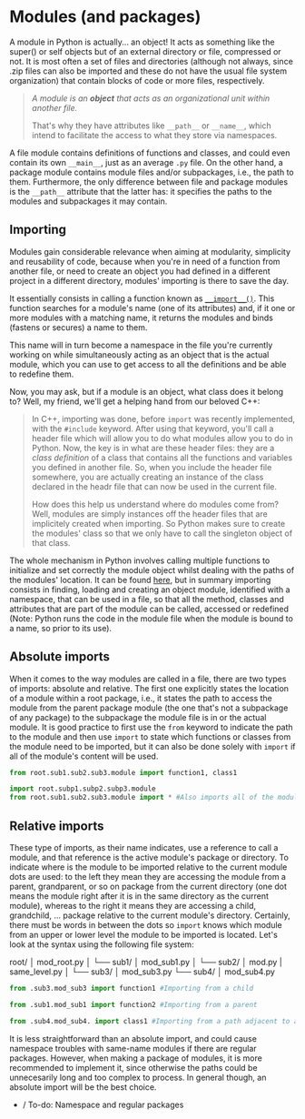 # Modules (and packages)

A module in Python is actually... an object! It acts as something like the super() or self objects but of an external directory or file, compressed or not. It is most often a set of files and directories (although not always, since .zip files can also be imported and these do not have the usual file system organization) that contain blocks of code or more files, respectively.

> *A module is an **object** that acts as an organizational unit within another file.*
>
> That's why they have attributes like ``__path__`` or ``__name__``, which intend to facilitate the access to what they store via namespaces.

A file module contains definitions of functions and classes, and could even contain its own ``__main__``, just as an average ``.py`` file. On the other hand, a package module contains module files and/or subpackages, i.e., the path to them. Furthermore, the only difference between file and package modules is the ``__path__`` attribute that the latter has: it specifies the paths to the modules and subpackages it may contain.

## Importing

Modules gain considerable relevance when aiming at modularity, simplicity and reusability of code, because when you're in need of a function from another file, or need to create an object you had defined in a different project in a different directory, modules' importing is there to save the day.

It essentially consists in calling a function known as [``__import__()``](https://docs.python.org/3/library/functions.html#import__). This function searches for a module's name (one of its attributes) and, if it one or more modules with a matching name, it returns the modules and binds (fastens or secures) a name to them.

This name will in turn become a namespace in the file you're currently working on while simultaneously acting as an object that is the actual module, which you can use to get access to all the definitions and be able to redefine them.

Now, you may ask, but if a module is an object, what class does it belong to? Well, my friend, we'll get a helping hand from our beloved C++:

> In C++, importing was done, before ``import`` was recently implemented, with the ``#include`` keyword. After using that keyword, you'll call a header file which will allow you to do what modules allow you to do in Python. Now, the key is in what are these header files: they are a *class definition* of a class that contains all the functions and variables you defined in another file. So, when you include the header file somewhere, you are actually creating an instance of the class declared in the headr file that can now be used in the current file. 
> 
> How does this help us understand where do modules come from? Well, modules are simply instances off the header files that are implicitely created when importing. So Python makes sure to create the modules' class so that we only have to call the singleton object of that class.

The whole mechanism in Python involves calling multiple functions to initialize and set correctly the module object whilst dealing with the paths of the modules' location. It can be found [here](https://docs.python.org/3/reference/import.html#), but in summary importing consists in finding, loading and creating an object module, identified with a namespace, that can be used in a file, so that all the method, classes and attributes that are part of the module can be called, accessed or redefined (Note: Python runs the code in the module file when the module is bound to a name, so prior to its use).

## Absolute imports
When it comes to the way modules are called in a file, there are two types of imports: absolute and relative. The first one explicitly states the location of a module within a root package, i.e., it states the path to access the module from the parent package module (the one that's not a subpackage of any package) to the subpackage the module file is in or the actual module. It is good practice to first use the ``from`` keyword to indicate the path to the module and then use ``import`` to state which functions or classes from the module need to be imported, but it can also be done solely with ``import`` if all of the module's content will be used.

```Python
from root.sub1.sub2.sub3.module import function1, class1

import root.subp1.subp2.subp3.module
from root.sub1.sub2.sub3.module import * #Also imports all of the module's content
```

## Relative imports
These type of imports, as their name indicates, use a reference to call a module, and that reference is the active module's package or directory. To indicate where is the module to be imported relative to the current module dots are used: to the left they mean they are accessing the module from a parent, grandparent, or so on package from the current directory (one dot means the module right after it is in the same directory as the current module), whereas to the right it means they are accessing a child, grandchild, ... package relative to the current module's directory. Certainly, there must be words in between the dots so ``import`` knows which module from an upper or lower level the module to be imported is located. Let's look at the syntax using the following file system:

root/
│   mod_root.py
│
└── sub1/
    │   mod_sub1.py
    │
    └── sub2/
        │   mod.py
        |   same_level.py
        │ 
        └── sub3/
            │   mod_sub3.py
└── sub4/
    │   mod_sub4.py



```Python
from .sub3.mod_sub3 import function1 #Importing from a child 

from .sub1.mod_sub1 import function2 #Importing from a parent

from .sub4.mod_sub4. import class1 #Importing from a path adjacent to a parent
```

It is less straightforward than an absolute import, and could cause namespace troubles with same-name modules if there are regular packages. However, when making a package of modules, it is more recommended to implement it, since otherwise the paths could be unnecesarily long and too complex to process. In general though, an absolute import will be the best choice.

* / To-do: Namespace and regular packages